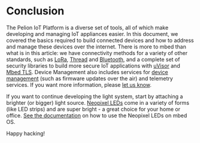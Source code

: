 # Conclusion

The Pelion IoT Platform is a diverse set of tools, all of which make developing and managing IoT appliances easier. In this document, we covered the basics required to build connected devices and how to address and manage these devices over the internet. There is more to mbed than what is in this article: we have connectivity methods for a variety of other standards, such as [LoRa](https://docs.mbed.com/docs/lora-with-mbed/en/latest/intro-to-lora/), [Thread](https://docs.mbed.com/docs/arm-ipv66lowpan-stack/en/latest/thread_overview/) and [Bluetooth](https://docs.mbed.com/docs/ble-intros/en/latest/), and a complete set of security libraries to build more secure IoT applications with [uVisor](https://docs.mbed.com/docs/uvisor-and-uvisor-lib-documentation/en/latest/) and [Mbed TLS](https://tls.mbed.org). Device Management also includes services for [device management](https://cloud.mbed.com/product-overview) (such as firmware updates over the air) and telemetry services. If you want more information, please [let us know](https://cloud.mbed.com/contact).

If you want to continue developing the light system, start by attaching a brighter (or bigger) light source. [Neopixel LEDs](https://www.adafruit.com/category/168) come in a variety of forms (like LED strips) and are super bright - a great choice for your home or office. [See the documentation](https://developer.mbed.org/components/NeoPixel-LED-chain-using-high-speed-SPI/) on how to use the Neopixel LEDs on mbed OS.

Happy hacking!
